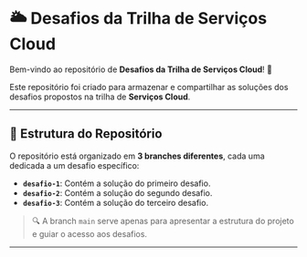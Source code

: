 # 🌥️ Desafios da Trilha de Serviços Cloud

Bem-vindo ao repositório de **Desafios da Trilha de Serviços Cloud**! 🚀  

Este repositório foi criado para armazenar e compartilhar as soluções dos desafios propostos na trilha de **Serviços Cloud**.  

---

## 🔀 Estrutura do Repositório

O repositório está organizado em **3 branches diferentes**, cada uma dedicada a um desafio específico:  

- **`desafio-1`**: Contém a solução do primeiro desafio.  
- **`desafio-2`**: Contém a solução do segundo desafio.  
- **`desafio-3`**: Contém a solução do terceiro desafio.  

> 🔍 A branch `main` serve apenas para apresentar a estrutura do projeto e guiar o acesso aos desafios.

---
